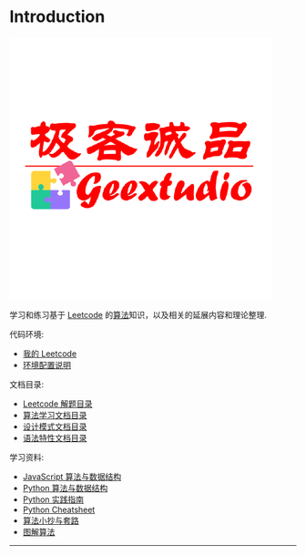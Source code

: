 # Introduction

![logo](./images/logo.png)

学习和练习基于 [Leetcode](https://leetcode-cn.com/u/geextudio/) 的[算法](https://github.com/trekhleb/javascript-algorithms/blob/master/README.zh-CN.md)知识，以及相关的延展内容和理论整理.

代码环境:

* [我的 Leetcode](https://leetcode-cn.com/u/geextudio/)
* [环境配置说明](env.md)

文档目录:

* [Leetcode 解题目录](toc.leetcode.md)
* [算法学习文档目录](toc.algorithm.md)
* [设计模式文档目录](toc.designpattern.md)
* [语法特性文档目录](toc.language.md)

学习资料:

* [JavaScript 算法与数据结构](https://github.com/trekhleb/javascript-algorithms/blob/master/README.zh-CN.md)
* [Python 算法与数据结构](https://github.com/TheAlgorithms/Python)
* [Python 实践指南](https://pythonguidecn.readthedocs.io/zh/latest/index.html)
* [Python Cheatsheet](https://www.pythonsheets.com/)
* [算法小抄与套路](https://github.com/labuladong/fucking-algorithm)
* [图解算法](https://algorithm-visualizer.org/)

---
